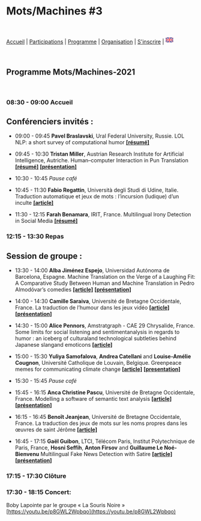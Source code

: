 # Mots/Machines #3
<br>

[Accueil](https://motsmachines.github.io/2021/accueil) | [Participations](https://motsmachines.github.io/2021/participations) | [Programme](https://motsmachines.github.io/2021/programme) | [Organisation](https://motsmachines.github.io/2021/organisation) | [S'inscrire](https://motsmachines.github.io/2021/inscrire) | [<img src="EN.png" width="20">](https://motsmachines.github.io/2021)


<br>

## Programme Mots/Machines-2021

<br>

### 08:30	- 09:00    Accueil

## Conférenciers invités : 

* 09:00	- 09:45   **Pavel Braslavski**, Ural Federal University, Russie. LOL NLP: a short survey of computational humor **[[résumé]](submissions/BraslavskiAbstract.pdf)**

* 09:45	- 10:30	   **Tristan Miller**, Austrian Research Institute for Artificial Intelligence, Autriche. Human–computer Interaction in Pun Translation **[[résumé]](submissions/MillerAbstract.pdf)** **[[présentation]](submissions/PunCAT.pdf)**

* 10:30	- 10:45	   *Pause café*

* 10:45	- 11:30	   **Fabio Regattin**, Università degli Studi di Udine, Italie.	Traduction automatique et jeux de mots : l’incursion (ludique) d’un inculte **[[article]](submissions/Mots-Machines-2021_paper_5.pdf)**

* 11:30	- 12:15	   **Farah Benamara**, IRIT, France.	Multilingual Irony Detection in Social Media **[[résumé]](submissions/BenamaraAbstract.pdf)**
 
### 12:15	- 13:30	   Repas

## Session de groupe :

* 13:30	- 14:00	   **Alba Jiménez Espejo**, Universidad Autónoma de Barcelona, Espagne.	Machine Translation on the Verge of a Laughing Fit: A Comparative Study Between Human and Machine Translation in Pedro Almodóvar’s comedies **[[article]](submissions/Mots-Machines-2021_paper_3.pdf)** **[[présentation]](submissions/Machine-Translation-At-The-Verge-Of-A-Laughing-Fit.pdf)**

* 14:00	- 14:30	   **Camille Saraiva**, Université de Bretagne Occidentale, France.	La traduction de l’humour dans les jeux vidéo **[[article]](submissions/Mots-Machines-2021_paper_2.pdf)** **[[présentation]](submissions/Saraiva-présentation.pdf)**

* 14:30	- 15:00	   **Alice Pennors**, Amstratgraph - CAE 29 Chrysalide, France.	Some limits for social listening and sentimentanalysis in regards to humor : an iceberg of culturaland technological subtleties behind Japanese slangand emoticons **[[article]](submissions/Mots-Machines-2021_paper_8.pdf)**

* 15:00	- 15:30	   **Yuliya Samofalova**, **Andrea Catellani** and **Louise-Amélie Cougnon**, Université Catholique de Louvain, Belgique.	Greenpeace memes for communicating climate change **[[article]](submissions/Mots-Machines-2021_paper_10.pdf)** **[[presentation]](submissions/Presentation-Yuliya-Samofalova.pdf)**
 
* 15:30	- 15:45	   *Pause café*

* 15:45	- 16:15	   **Anca Christine Pascu**, Université de Bretagne Occidentale, France.	Modelling a software of semantic text analysis **[[article]](submissions/Mots-Machines-2021_paper_4.pdf)** **[[présentation]](submissions/pascu-jeu-de-mots.pdf)**

* 16:15	- 16:45	   **Benoît Jeanjean**, Université de Bretagne Occidentale, France.	La traduction des jeux de mots sur les noms propres dans les œuvres de saint Jérôme **[[article]](submissions/Mots-Machines-2021_paper_9.pdf)**

* 16:45	- 17:15	   **Gaël Guibon**, LTCI, Télécom Paris, Institut Polytechnique de Paris, France, **Hosni Seffih**, **Anton Firsov** and **Guillaume Le Noé-Bienvenu**	Multilingual Fake News Detection with Satire **[[article]](submissions/Mots-Machines-2021_paper_12.pdf)** **[[présentation]](submissions/Multilingual-Fake-News-Detection-with-Satire.pdf)**

### 17:15	- 17:30    Clôture

### 17:30	- 18:15	   Concert: 
Boby Lapointe par le groupe  « La Souris Noire »  [https://youtu.be/p8GWL2Wpbqo](https://youtu.be/p8GWL2Wpbqo)
